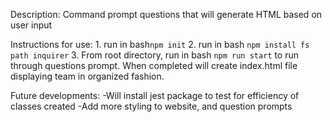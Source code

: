 Description: Command prompt questions that will generate HTML based on user input 

Instructions for use:
    1. run in bash`npm init`
    2. run in bash `npm install fs path inquirer`
    3. From root directory, run in bash `npm run start` to run through questions prompt. When completed 
    will create index.html file displaying team in organized fashion. 

Future developments: 
    -Will install jest package to test for efficiency of classes created 
    -Add more styling to website, and question prompts